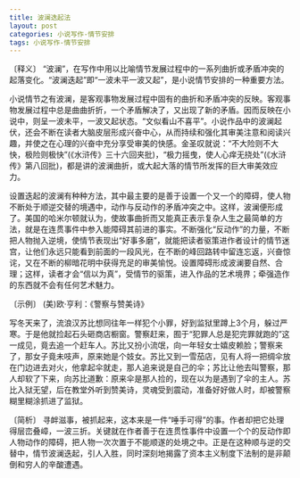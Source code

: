 ```yaml
---
title: 波澜迭起法
layout: post
categories: 小说写作-情节安排
tags: 小说写作-情节安排
---
```


〔释义〕 “波澜”，在写作中用以比喻情节发展过程中的一系列曲折或矛盾冲突的起落变化。“波澜迭起”即“一波未平一波又起”，是小说情节安排的一种重要方法。

小说情节之有波澜，是客观事物发展过程中固有的曲折和矛盾冲突的反映。客观事物发展过程中总是曲曲折折，一个矛盾解决了，又出现了新的矛盾。因而反映在小说中，则呈一波未平，一波又起状态。“文似看山不喜平”。小说作品中的波澜起伏，还会不断在读者大脑皮层形成兴奋中心，从而持续和强化其审美注意和阅读兴趣，并使之在心理的兴奋中充分享受审美的快感。金圣叹就说：“不大险则不大快，极险则极快”(《水浒传》三十六回夹批)，“极力摇曳，使人心痒无挠处”(《水浒传》第八回批)，都是讲的波澜曲折，或大起大落的情节所发挥的巨大审美效应力。

设置迭起的波澜有种种方法，其中最主要的是善于设置一个又一个的障碍，使人物不断处于顺逆交替的境遇中，动作与反动作的矛盾冲突之中。这样，波澜便形成了。美国的哈米尔顿就认为，使故事曲折而又能真正表示复杂人生之最简单的方法，就是在连贯事件中参入能障碍其前进的事实。不断强化“反动作”的力量，不断把人物抛入逆境，使情节表现出“好事多磨”，就能把读者驱策进作者设计的情节迷宫，让他们永远只能看到前面的一段风光，在不断的峰回路转中留连忘返，兴奋惊诧，又在不断的柳暗花明中获得充足的审美愉悦。设置障碍形成波澜要自然、合理；这样，读者才会“信以为真”，受情节的驱策，进入作品的艺术境界；牵强造作的东西就不会有任何艺术魅力。

〔示例〕 (美)欧·亨利：《警察与赞美诗》

写冬天来了，流浪汉苏比想同往年一样犯个小罪，好到监狱里蹲上3个月，躲过严寒。于是他就捡起石头砸商店橱窗。警察赶来，囿于“犯罪人总是犯完罪就跑的”这一成见，竟去追一个赶车人。苏比又扮小流氓，向一年轻女士嬉皮赖脸；警察来了，那女子竟未吱声，原来她是个妓女。苏比又到一雪茄店，见有人将一把绸伞放在门边进去对火，他拿起伞就走，那人追来说是自己的伞；苏比让他去叫警察，那人却软了下来，向苏比道歉：原来伞是那人捡的，现在以为是遇到了伞的主人。苏比入狱无望，后在教堂外听到赞美诗，灵魂受到震动，准备好好做人时，却被警察糊里糊涂抓进了监狱。

〔简析〕 寻衅滋事，被抓起来，这本来是一件“唾手可得”的事。作者却把它处理得层峦叠嶂，一波三折。关键就在作者善于在连贯性事件中设置一个个的反动作即人物动作的障碍，把人物一次次置于不能顺遂的处境之中。正是在这种顺与逆的交替中，情节波澜迭起，引人入胜，同时深刻地揭露了资本主义制度下法制的是非颠倒和穷人的辛酸遭遇。 
